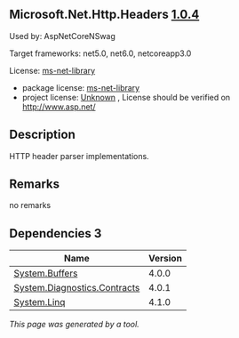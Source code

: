 Microsoft.Net.Http.Headers [1.0.4](https://www.nuget.org/packages/Microsoft.Net.Http.Headers/1.0.4)
--------------------

Used by: AspNetCoreNSwag

Target frameworks: net5.0, net6.0, netcoreapp3.0

License: [ms-net-library](../../../../licenses/ms-net-library) 

- package license: [ms-net-library](http://www.microsoft.com/web/webpi/eula/net_library_eula_enu.htm) 
- project license: [Unknown](http://www.asp.net/) , License should be verified on http://www.asp.net/

Description
-----------
HTTP header parser implementations.

Remarks
-----------
no remarks


Dependencies 3
-----------

|Name|Version|
|----------|:----|
|[System.Buffers](../../../../packages/nuget.org/system.buffers/4.0.0)|4.0.0|
|[System.Diagnostics.Contracts](../../../../packages/nuget.org/system.diagnostics.contracts/4.0.1)|4.0.1|
|[System.Linq](../../../../packages/nuget.org/system.linq/4.1.0)|4.1.0|

*This page was generated by a tool.*